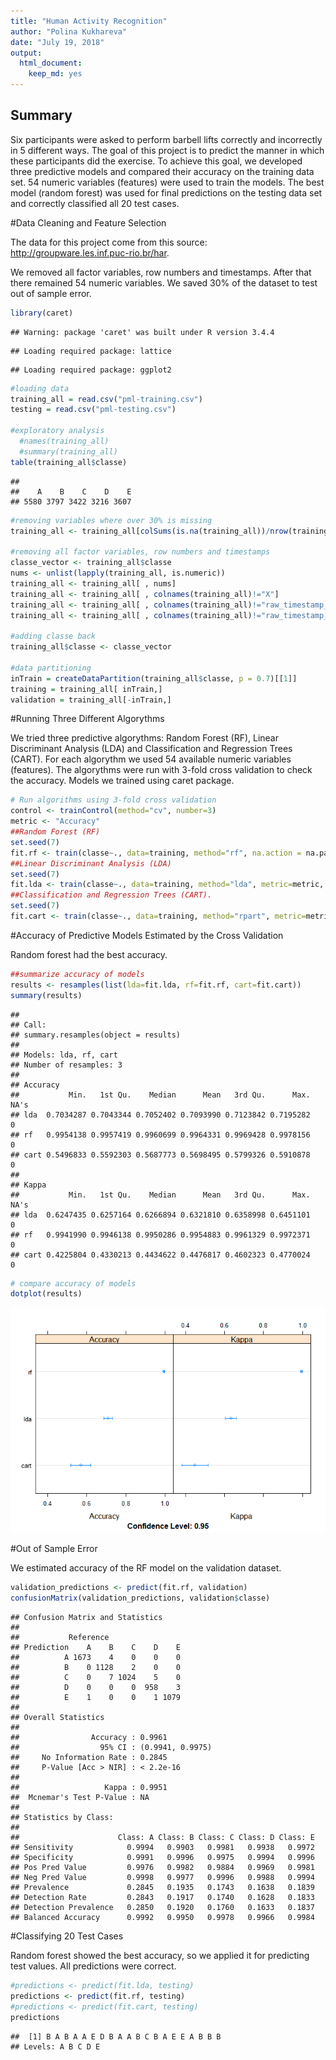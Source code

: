 ```yaml
---
title: "Human Activity Recognition"
author: "Polina Kukhareva"
date: "July 19, 2018"
output:
  html_document:
    keep_md: yes
---
```




## Summary

Six participants were asked to perform barbell lifts correctly and incorrectly in 5 different ways. The goal of this project is to predict the manner in which these participants did the exercise. To achieve this goal, we developed three predictive models and compared their accuracy on the training data set. 54 numeric variables (features) were used to train the models. The best model (random forest) was used for final predictions on the testing data set and correctly classified all 20 test cases.


#Data Cleaning and Feature Selection

The data for this project come from this source: http://groupware.les.inf.puc-rio.br/har. 

We removed all factor variables, row numbers and timestamps. After that there remained 54 numeric variables.
We saved 30% of the dataset to test out of sample error.


```r
library(caret)
```

```
## Warning: package 'caret' was built under R version 3.4.4
```

```
## Loading required package: lattice
```

```
## Loading required package: ggplot2
```

```r
#loading data
training_all = read.csv("pml-training.csv")
testing = read.csv("pml-testing.csv")

#exploratory analysis
  #names(training_all)
  #summary(training_all)
table(training_all$classe)
```

```
## 
##    A    B    C    D    E 
## 5580 3797 3422 3216 3607
```

```r
#removing variables where over 30% is missing
training_all <- training_all[colSums(is.na(training_all))/nrow(training_all) < .3]

#removing all factor variables, row numbers and timestamps
classe_vector <- training_all$classe
nums <- unlist(lapply(training_all, is.numeric))  
training_all <- training_all[ , nums]
training_all <- training_all[ , colnames(training_all)!="X"]
training_all <- training_all[ , colnames(training_all)!="raw_timestamp_part_1"]
training_all <- training_all[ , colnames(training_all)!="raw_timestamp_part_2"]

#adding classe back
training_all$classe <- classe_vector

#data partitioning
inTrain = createDataPartition(training_all$classe, p = 0.7)[[1]]
training = training_all[ inTrain,]
validation = training_all[-inTrain,]
```

#Running Three Different Algorythms

We tried three predictive algorythms: Random Forest (RF), Linear Discriminant Analysis (LDA) and Classification and Regression Trees (CART). For each algorythm we used 54 available numeric variables (features). The algorythms were run with 3-fold cross validation to check the accuracy. Models we trained using caret package.


```r
# Run algorithms using 3-fold cross validation
control <- trainControl(method="cv", number=3)
metric <- "Accuracy"
##Random Forest (RF)
set.seed(7)
fit.rf <- train(classe~., data=training, method="rf", na.action = na.pass, metric=metric, trControl=control)
##Linear Discriminant Analysis (LDA)
set.seed(7)
fit.lda <- train(classe~., data=training, method="lda", metric=metric, trControl=control)
##Classification and Regression Trees (CART).
set.seed(7)
fit.cart <- train(classe~., data=training, method="rpart", metric=metric, trControl=control)
```

#Accuracy of Predictive Models Estimated by the Cross Validation

Random forest had the best accuracy.


```r
##summarize accuracy of models
results <- resamples(list(lda=fit.lda, rf=fit.rf, cart=fit.cart))
summary(results)
```

```
## 
## Call:
## summary.resamples(object = results)
## 
## Models: lda, rf, cart 
## Number of resamples: 3 
## 
## Accuracy 
##           Min.   1st Qu.    Median      Mean   3rd Qu.      Max. NA's
## lda  0.7034287 0.7043344 0.7052402 0.7093990 0.7123842 0.7195282    0
## rf   0.9954138 0.9957419 0.9960699 0.9964331 0.9969428 0.9978156    0
## cart 0.5496833 0.5592303 0.5687773 0.5698495 0.5799326 0.5910878    0
## 
## Kappa 
##           Min.   1st Qu.    Median      Mean   3rd Qu.      Max. NA's
## lda  0.6247435 0.6257164 0.6266894 0.6321810 0.6358998 0.6451101    0
## rf   0.9941990 0.9946138 0.9950286 0.9954883 0.9961329 0.9972371    0
## cart 0.4225804 0.4330213 0.4434622 0.4476817 0.4602323 0.4770024    0
```

```r
# compare accuracy of models
dotplot(results)
```

![](index_files/figure-html/results-1.png)<!-- -->

#Out of Sample Error

We estimated accuracy of the RF model on the validation dataset. 

```r
validation_predictions <- predict(fit.rf, validation)
confusionMatrix(validation_predictions, validation$classe)
```

```
## Confusion Matrix and Statistics
## 
##           Reference
## Prediction    A    B    C    D    E
##          A 1673    4    0    0    0
##          B    0 1128    2    0    0
##          C    0    7 1024    5    0
##          D    0    0    0  958    3
##          E    1    0    0    1 1079
## 
## Overall Statistics
##                                           
##                Accuracy : 0.9961          
##                  95% CI : (0.9941, 0.9975)
##     No Information Rate : 0.2845          
##     P-Value [Acc > NIR] : < 2.2e-16       
##                                           
##                   Kappa : 0.9951          
##  Mcnemar's Test P-Value : NA              
## 
## Statistics by Class:
## 
##                      Class: A Class: B Class: C Class: D Class: E
## Sensitivity            0.9994   0.9903   0.9981   0.9938   0.9972
## Specificity            0.9991   0.9996   0.9975   0.9994   0.9996
## Pos Pred Value         0.9976   0.9982   0.9884   0.9969   0.9981
## Neg Pred Value         0.9998   0.9977   0.9996   0.9988   0.9994
## Prevalence             0.2845   0.1935   0.1743   0.1638   0.1839
## Detection Rate         0.2843   0.1917   0.1740   0.1628   0.1833
## Detection Prevalence   0.2850   0.1920   0.1760   0.1633   0.1837
## Balanced Accuracy      0.9992   0.9950   0.9978   0.9966   0.9984
```

#Classifying 20 Test Cases

Random forest showed the best accuracy, so we applied it for predicting test values. All predictions were correct.


```r
#predictions <- predict(fit.lda, testing)
predictions <- predict(fit.rf, testing)
#predictions <- predict(fit.cart, testing)
predictions
```

```
##  [1] B A B A A E D B A A B C B A E E A B B B
## Levels: A B C D E
```


